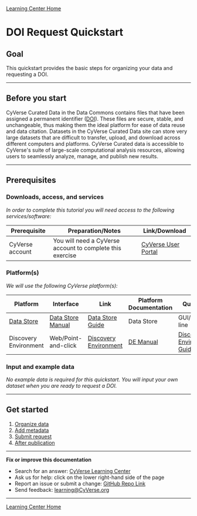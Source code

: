 [Learning Center Home](http://learning.cyverse.org/)

# DOI Request Quickstart

## Goal

This quickstart provides the basic steps for organizing your data and
requesting a DOI.

------------------------------------------------------------------------

## Before you start

CyVerse Curated Data in the Data Commons contains files that have been
assigned a permanent identifier ([DOI](https://www.doi.org/)). These files are secure, stable, and
unchangeable, thus making them the ideal platform for ease of data reuse
and data citation. Datasets in the CyVerse Curated Data site can store
very large datasets that are difficult to transfer, upload, and download
across different computers and platforms. CyVerse Curated data is
accessible to CyVerse\'s suite of large-scale computational analysis
resources, allowing users to seamlessly analyze, manage, and publish new
results.

------------------------------------------------------------------------

## Prerequisites

### Downloads, access, and services

*In order to complete this tutorial you will need access to the
following services/software:*

| Prerequisite | Preparation/Notes | Link/Download |
| --- | --- | --- |
| CyVerse account | You will need a CyVerse account to complete this exercise | [CyVerse User Portal](https://user.cyverse.org/) |

### Platform(s)

*We will use the following CyVerse platform(s):*

|Platform | Interface | Link | Platform Documentation | Quick Start |
| --- | --- | --- | --- | --- | 
| [Data Store](https://cyverse.org/data-store) | [Data Store Manual](https://cyverse.atlassian.net/wiki/spaces/DS/overview) | [Data Store Guide](https://learning.cyverse.org/projects/data_store_guide/en/latest/) | Data Store | GUI/Command line |                                    
| Discovery Environment | Web/Point-and-click | [Discovery Environment](https://de.cyverse.org/) | [DE Manual](https://cyverse.atlassian.net/wiki/spaces/DEmanual/overview) | [Discovery Environment Guide](https://learning.cyverse.org/projects/discovery-environment-guide/en/latest/) |

### Input and example data

*No example data is required for this quickstart. You will input your
own dataset when you are ready to request a DOI.*

------------------------------------------------------------------------

## Get started

1.  [Organize data](organize.html)
2.  [Add metadata](metadata.html)
3.  [Submit request](submit.html)
4.  [After publication](after.html)

------------------------------------------------------------------------

**Fix or improve this documentation**

-   Search for an answer: [CyVerse Learning Center](https://learning.cyverse.org/en/latest/)
-   Ask us for help: click on the lower right-hand side of the page
-   Report an issue or submit a change: [GitHub Repo Link](https://github.com/CyVerse-learning-materials/DOI_request_quickstart/tree/mkdocs)
-   Send feedback: [learning@CyVerse.org](learning@CyVerse.org)

------------------------------------------------------------------------

[Learning Center Home](http://learning.cyverse.org/)
